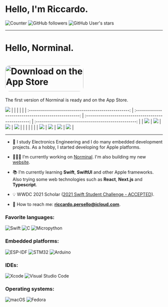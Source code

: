 # Hello, I'm Riccardo.
![Counter](https://shields-io-visitor-counter.herokuapp.com/badge?page=persello.persello&label=Profile%20Views&labelColor=000000&logo=GitHub&logoColor=FFFFFF&color=1D70B8&style=for-the-badge)
![GitHub followers](https://img.shields.io/github/followers/persello?color=1D70B8&labelColor=000000&logo=github&style=for-the-badge)
![GitHub User's stars](https://img.shields.io/github/stars/persello?affiliations=OWNER&color=1D70B8&labelColor=000000&logo=github&style=for-the-badge)

---

# Hello, Norminal.
# <a href="https://apps.apple.com/us/app/norminal/id1540171547?itsct=apps_box_badge&amp;itscg=30200" style="display: inline-block; overflow: hidden; border-top-left-radius: 13px; border-top-right-radius: 13px; border-bottom-right-radius: 13px; border-bottom-left-radius: 13px; width: 250px; height: 83px;"><img src="https://tools.applemediaservices.com/api/badges/download-on-the-app-store/black/en-us?size=250x83&amp;releaseDate=1621814400&h=246ab0e90ce211ebd0361af4b0f3aed8" alt="Download on the App Store" style="border-top-left-radius: 13px; border-top-right-radius: 13px; border-bottom-right-radius: 13px; border-bottom-left-radius: 13px; width: 250px; height: 83px;"></a>

The first version of Norminal is ready and on the App Store.

![](https://github.com/persello/norminal/blob/main/Resources/Screenshots/iPad/App%20Store/01.png)
|                                                      |                                                      |                                                      |                                                      |
| :--------------------------------------------------: | :--------------------------------------------------: | :--------------------------------------------------: | :--------------------------------------------------: |
| ![](https://github.com/persello/norminal/blob/main/Resources/Screenshots/iPhone/App%20Store/11.png) | ![](https://github.com/persello/norminal/blob/main/Resources/Screenshots/iPhone/App%20Store/12.png) | ![](https://github.com/persello/norminal/blob/main/Resources/Screenshots/iPhone/App%20Store/13.png) | ![](https://github.com/persello/norminal/blob/main/Resources/Screenshots/iPhone/App%20Store/14.png) |
|                                                      |                                                      |                                                      |                                                      |
| ![](https://github.com/persello/norminal/blob/main/Resources/Screenshots/iPhone/App%20Store/15.png) | ![](https://github.com/persello/norminal/blob/main/Resources/Screenshots/iPhone/App%20Store/16.png) | ![](https://github.com/persello/norminal/blob/main/Resources/Screenshots/iPhone/App%20Store/17.png) | ![](https://github.com/persello/norminal/blob/main/Resources/Screenshots/iPhone/App%20Store/18.png) |

---

- 🔋 I study Electronics Engineering and I do many embedded development projects. As a hobby, I started developing for Apple platforms.
- 🧑🏻‍💻 I’m currently working on [Norminal](https://github.com/persello/norminal). I'm also building my new [website](https://persello.tk).

- 📚 I’m currently learning **Swift**, **SwiftUI** and other Apple frameworks. Also trying some web technologies such as **React**, **Next.js** and **Typescript**.

- 💡 WWDC 2021 Scholar ([2021 Swift Student Challenge - ACCEPTED](https://github.com/persello/ssc21)).

- 📨 How to reach me: **riccardo.persello@icloud.com**.

### Favorite languages:

![Swift](https://img.shields.io/badge/-Swift-FA7343?style=for-the-badge&logo=swift&logoColor=white)
![C](https://img.shields.io/badge/-C-00599C?style=for-the-badge&logo=c&logoColor=white)
![Micropython](https://img.shields.io/badge/-Micropython-3776AB?style=for-the-badge&logo=python&logoColor=white)

### Embedded platforms:

![ESP-IDF](https://img.shields.io/badge/-Espressif%20IDF-E7352C?style=for-the-badge&logo=espressif&logoColor=white)
![STM32](https://img.shields.io/badge/-STM32-03234B?style=for-the-badge&logo=stmicroelectronics&logoColor=white)
![Arduino](https://img.shields.io/badge/-Arduino-00979D?style=for-the-badge&logo=arduino&logoColor=white)

### IDEs:

![Xcode](https://img.shields.io/badge/-Xcode-147EFB?style=for-the-badge&logo=xcode&logoColor=white)
![Visual Studio Code](https://img.shields.io/badge/-VS%20Code-007ACC?style=for-the-badge&logo=visual%20studio%20code&logoColor=white)

### Operating systems:

![macOS](https://img.shields.io/badge/-macOS-000000?style=for-the-badge&logo=macos&logoColor=white)
![Fedora](https://img.shields.io/badge/-fedora-294172?style=for-the-badge&logo=fedora&logoColor=white)

